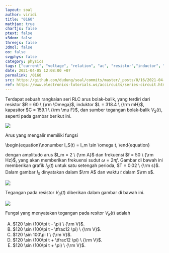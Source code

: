 ```yaml
---
layout: soal
author: viridi
title: "0160"
mathjax: true
chartjs: false
ptext: false
x3dom: false
threejs: false
3dmol: false
oo: false
svgphys: false
category: physics
tags: ["current", "voltage", "relation", "ac", "resistor","inductor", "capacitor", "impedance", "reactance", "resistance", "fi1202", "2020-1"]
date: 2021-04-05 12:08:00 +07
permalink: /0160
src: https://github.com/dudung/soal/commits/master/_posts/0/16/2021-04-05-ac-circuit-rlc-voltage-resistor.md
ref: https://www.electronics-tutorials.ws/accircuits/series-circuit.html
---
```

Terdapat sebuah rangkaian seri RLC arus bolak-balik, yang terdiri dari resistor $R = 60 \ {\rm \Omega}$, induktor $L = 318.4 \ {\rm mH}$, kapasitor $C = 159.1 \ {\rm \mu F}$, dan sumber tegangan bolak-balik $V_S(t)$, seperti pada gambar berikut ini.

![]({{site.baseurl}}/assets/img/0/16/0160.png)

Arus yang mengalir memiliki fungsi

\begin{equation}\nonumber
I_S(t) = I_m \sin \omega t,
\end{equation}

dengan amplitudo arus $I_m = 2 \ {\rm A}$ dan frekuensi $f = 50 \ {\rm Hz}$, yang akan memberikan frekuensi sudut $\omega = 2 \pi f$. Gambar di bawah ini memberikan grafik $I_S(t)$ untuk satu setengah perioda, $T = 0.02 \ {\rm s}$. Dalam gambar $I_S$ dinyatakan dalam $\rm A$ dan waktu $t$ dalam $\rm s$.

![]({{site.baseurl}}/assets/img/0/16/0160a.png)

Tegangan pada resistor $V_R(t)$ diberikan dalam gambar di bawah ini.

![]({{site.baseurl}}/assets/img/0/16/0160b.png)

Fungsi yang menyatakan tegangan pada resitor $V_R(t)$ adalah

<ol type="A">
<li>$120 \sin (100\pi t - \pi) \ {\rm V}$.
<li>$120 \sin (100\pi t - \tfrac12 \pi) \ {\rm V}$.
<li>$120 \sin 100\pi t \ {\rm V}$.
<li>$120 \sin (100\pi t + \tfrac12 \pi) \ {\rm V}$.
<li>$120 \sin (100\pi t + \pi) \ {\rm V}$.
